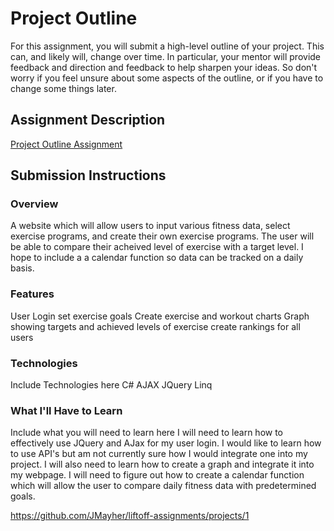 # Project Outline
For this assignment, you will submit a high-level outline of your project. This can, and likely will, change over time. In particular, your mentor will provide feedback and direction and feedback to help sharpen your ideas. So don't worry if you feel unsure about some aspects of the outline, or if you have to change some things later.

## Assignment Description
[Project Outline Assignment](https://education.launchcode.org/liftoff/assignments/project-outline/)

## Submission Instructions

### Overview
A website which will allow users to input various fitness data, select exercise programs, and create their own exercise programs. The user will be able to compare their acheived level of exercise with a target level. I hope to include a a calendar function so data can be tracked on a daily basis. 
### Features
User Login
set exercise goals
Create exercise and workout charts
Graph showing targets and achieved levels of exercise
create rankings for all users

### Technologies
Include Technologies here
C#
AJAX
JQuery
Linq

### What I'll Have to Learn
Include what you will need to learn here
I will need to learn how to effectively use JQuery and AJax for my user login. I would like to learn how to use API's but am not currently sure how I would integrate one into my project. I will also need to learn how to create a graph and integrate it into my webpage. I will need to figure out how to create a calendar function which will allow the user to compare daily fitness data with predetermined goals. 

https://github.com/JMayher/liftoff-assignments/projects/1